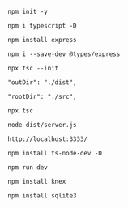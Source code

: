 ```
npm init -y
```

```
npm i typescript -D
```

```
npm install express
```

```
npm i --save-dev @types/express
```

```
npx tsc --init
```
```
"outDir": "./dist", 
```
```
"rootDir": "./src",     
```

```
npx tsc
```

```
node dist/server.js
```
```
http://localhost:3333/
```

```
npm install ts-node-dev -D
```

```
npm run dev
```

```
npm install knex
```

```
npm install sqlite3
```